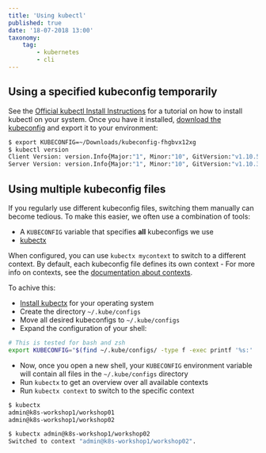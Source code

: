 ```yaml
---
title: 'Using kubectl'
published: true
date: '18-07-2018 13:00'
taxonomy:
    tag:
        - kubernetes
        - cli
---
```


## Using a specified kubeconfig temporarily

See the [Official kubectl Install Instructions](https://kubernetes.io/docs/tasks/tools/install-kubectl/) for a tutorial on how to install kubectl on your system. Once you have it installed, [download the kubeconfig](../06.download-the-kubeconfig/default.en.md) and export it to your environment:

```bash
$ export KUBECONFIG=~/Downloads/kubeconfig-fhgbvx12xg
$ kubectl version
Client Version: version.Info{Major:"1", Minor:"10", GitVersion:"v1.10.5", GitCommit:"...", GitTreeState:"clean", BuildDate:"...", GoVersion:"go1.9.7", Compiler:"gc", Platform:"darwin/amd64"}
Server Version: version.Info{Major:"1", Minor:"10", GitVersion:"v1.10.3", GitCommit:"...", GitTreeState:"clean", BuildDate:"...", GoVersion:"go1.9.3", Compiler:"gc", Platform:"linux/amd64"}
```

## Using multiple kubeconfig files

If you regularly use different kubeconfig files, switching them manually can become tedious. To make this easier, we often use a combination of tools:

* A `KUBECONFIG` variable that specifies **all** kubeconfigs we use
* [kubectx](https://github.com/ahmetb/kubectx)

When configured, you can use `kubectx mycontext` to switch to a different context. By default, each kubeconfig file defines its own context - For more info on contexts, see the [documentation about contexts](https://kubernetes.io/docs/concepts/configuration/organize-cluster-access-kubeconfig/#context).

To achive this:

* [Install kubectx](https://github.com/ahmetb/kubectx#installation) for your operating system
* Create the directory `~/.kube/configs`
* Move all desired kubeconfigs to `~/.kube/configs`
* Expand the configuration of your shell:

```sh
# This is tested for bash and zsh
export KUBECONFIG="$(find ~/.kube/configs/ -type f -exec printf '%s:' '{}' +)"
```

* Now, once you open a new shell, your `KUBECONFIG` environment variable will contain all files in the `~/.kube/configs` directory
* Run `kubectx` to get an overview over all available contexts
* Run `kubectx context` to switch to the specific context

```bash
$ kubectx
admin@k8s-workshop1/workshop01
admin@k8s-workshop1/workshop02

$ kubectx admin@k8s-workshop1/workshop02
Switched to context "admin@k8s-workshop1/workshop02".
```
